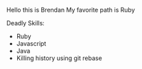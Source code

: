 Hello this is Brendan
My favorite path is Ruby

Deadly Skills:
* Ruby
* Javascript
* Java
* Killing history using git rebase